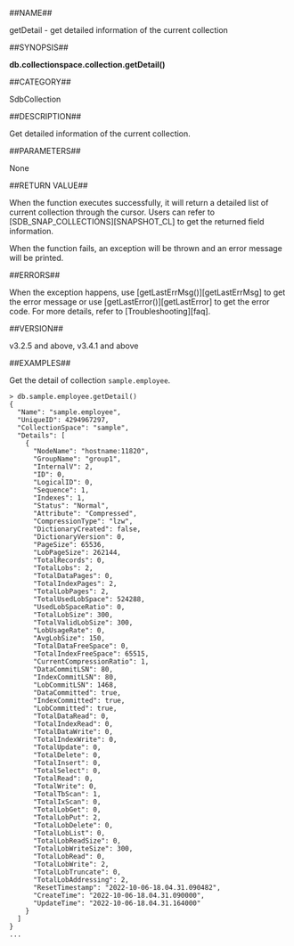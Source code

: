 ##NAME##

getDetail - get detailed information of the current collection

##SYNOPSIS##

**db.collectionspace.collection.getDetail\(\)**

##CATEGORY##

SdbCollection

##DESCRIPTION##

Get detailed information of the current collection.

##PARAMETERS##

None

##RETURN VALUE##

When the function executes successfully, it will return a detailed list of current collection through the cursor. Users can refer to [SDB_SNAP_COLLECTIONS][SNAPSHOT_CL] to get the returned field information.

When the function fails, an exception will be thrown and an error message will be printed.

##ERRORS##

When the exception happens, use [getLastErrMsg()][getLastErrMsg] to get the error message or use [getLastError()][getLastError] to get the error code. For more details, refer to [Troubleshooting][faq].

##VERSION##

v3.2.5 and above, v3.4.1 and above

##EXAMPLES##

Get the detail of collection `sample.employee`.

```lang-javascript
> db.sample.employee.getDetail()
{
  "Name": "sample.employee",
  "UniqueID": 4294967297,
  "CollectionSpace": "sample",
  "Details": [
    {
      "NodeName": "hostname:11820",
      "GroupName": "group1",
      "InternalV": 2,
      "ID": 0,
      "LogicalID": 0,
      "Sequence": 1,
      "Indexes": 1,
      "Status": "Normal",
      "Attribute": "Compressed",
      "CompressionType": "lzw",
      "DictionaryCreated": false,
      "DictionaryVersion": 0,
      "PageSize": 65536,
      "LobPageSize": 262144,
      "TotalRecords": 0,
      "TotalLobs": 2,
      "TotalDataPages": 0,
      "TotalIndexPages": 2,
      "TotalLobPages": 2,
      "TotalUsedLobSpace": 524288,
      "UsedLobSpaceRatio": 0,
      "TotalLobSize": 300,
      "TotalValidLobSize": 300,
      "LobUsageRate": 0,
      "AvgLobSize": 150,
      "TotalDataFreeSpace": 0,
      "TotalIndexFreeSpace": 65515,
      "CurrentCompressionRatio": 1,
      "DataCommitLSN": 80,
      "IndexCommitLSN": 80,
      "LobCommitLSN": 1468,
      "DataCommitted": true,
      "IndexCommitted": true,
      "LobCommitted": true,
      "TotalDataRead": 0,
      "TotalIndexRead": 0,
      "TotalDataWrite": 0,
      "TotalIndexWrite": 0,
      "TotalUpdate": 0,
      "TotalDelete": 0,
      "TotalInsert": 0,
      "TotalSelect": 0,
      "TotalRead": 0,
      "TotalWrite": 0,
      "TotalTbScan": 1,
      "TotalIxScan": 0,
      "TotalLobGet": 0,
      "TotalLobPut": 2,
      "TotalLobDelete": 0,
      "TotalLobList": 0,
      "TotalLobReadSize": 0,
      "TotalLobWriteSize": 300,
      "TotalLobRead": 0,
      "TotalLobWrite": 2,
      "TotalLobTruncate": 0,
      "TotalLobAddressing": 2,
      "ResetTimestamp": "2022-10-06-18.04.31.090482",
      "CreateTime": "2022-10-06-18.04.31.090000",
      "UpdateTime": "2022-10-06-18.04.31.164000"
    }
  ]
}
...
```


[^_^]:
     links
[SNAPSHOT_CL]:manual/Manual/SQL_grammar/monitoring/SNAPSHOT_CL.md
[getLastError]:manual/Manual/Sequoiadb_Command/Global/getLastError.md
[getLastErrMsg]:manual/Manual/Sequoiadb_Command/Global/getLastErrMsg.md
[faq]:manual/FAQ/faq_sdb.md
